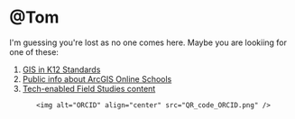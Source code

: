 # @Tom

I'm guessing you're lost as no one comes here. Maybe you are lookiing for one of these:

<ol>
  <LI><a href="https://trbaker.github.io/GIStandards">GIS in K12 Standards</a>
    <LI><a href="ADI">Public info about ArcGIS Online Schools
      <LI><a href="https://github.com/trbaker/TEFS_IOT">Tech-enabled Field Studies content</a>
  
  <ol>

    <img alt="ORCID" align="center" src="QR_code_ORCID.png" />
